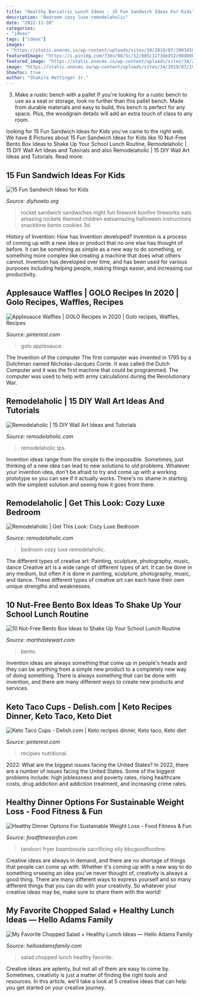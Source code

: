 ```yaml
---
title: "Healthy Bariatric Lunch Ideas - 15 Fun Sandwich Ideas For Kids"
description: "Bedroom cozy luxe remodelaholic"
date: "2022-11-20"
categories:
- "ideas"
tags: ["ideas"]
images:
- "https://static.onecms.io/wp-content/uploads/sites/34/2019/07/19034505/jam-ham-nut-free-lunch.jpg"
featuredImage: "https://i.pinimg.com/736x/08/5c/12/085c1273ded52c98d80b5956a63ad212.jpg"
featured_image: "https://static.onecms.io/wp-content/uploads/sites/34/2019/07/19034505/jam-ham-nut-free-lunch.jpg"
image: "https://static.onecms.io/wp-content/uploads/sites/34/2019/07/19034505/jam-ham-nut-free-lunch.jpg"
ShowToc: true
author: "Shakira Hettinger Jr."
---
```



3. Make a rustic bench with a pallet
If you're looking for a rustic bench to use as a seat or storage, look no further than this pallet bench. Made from durable materials and easy to build, this bench is perfect for any space. Plus, the woodgrain details will add an extra touch of class to any room.

	

		
looking for 15 Fun Sandwich Ideas for Kids you've came to the right web. We have 8 Pictures about 15 Fun Sandwich Ideas for Kids like 10 Nut-Free Bento Box Ideas to Shake Up Your School Lunch Routine, Remodelaholic | 15 DIY Wall Art Ideas and Tutorials and also Remodelaholic | 15 DIY Wall Art Ideas and Tutorials. Read more:
		
    
## 15 Fun Sandwich Ideas For Kids

<img loading=lazy src="http://www.diyhowto.org/wp-content/uploads/2016/03/DIY-3D-Rocket-Sandwich-15-Fun-Sandwich-Ideas-for-Kids-DIYHowto.jpg" onerror="this.onerror=null;this.src='https://tse3.mm.bing.net/th?id=OIP.LUILl2Tvr09ZfKVxXYiNSwHaLJ&amp;pid=15.1';" alt="15 Fun Sandwich Ideas for Kids">

_Source: diyhowto.org_

>rocket sandwich sandwiches night fun firework bonfire fireworks eats amazing rockets themed children eatsamazing halloween instructions snacktime bento cookies 3d. 

	

History of Invention: How has Invention developed?
Invention is a process of coming up with a new idea or product that no one else has thought of before. It can be something as simple as a new way to do something, or something more complex like creating a machine that does what others cannot. Invention has developed over time, and has been used for various purposes including helping people, making things easier, and increasing our productivity.

    
## Applesauce Waffles | GOLO Recipes In 2020 | Golo Recipes, Waffles, Recipes

<img loading=lazy src="https://i.pinimg.com/736x/08/5c/12/085c1273ded52c98d80b5956a63ad212.jpg" onerror="this.onerror=null;this.src='https://tse4.mm.bing.net/th?id=OIP.BTFNV1QQxdme9Gk31AH9MgHaDP&amp;pid=15.1';" alt="Applesauce Waffles | GOLO Recipes in 2020 | Golo recipes, Waffles, Recipes">

_Source: pinterest.com_

>golo applesauce. 

	

The Invention of the computer
The first computer was invented in 1795 by a Dutchman named Nicholas-Jacques Conte. It was called the Dutch Computer and it was the first machine that could be programmed. The computer was used to help with army calculations during the Revolutionary War.

    
## Remodelaholic | 15 DIY Wall Art Ideas And Tutorials

<img loading=lazy src="https://www.remodelaholic.com/wp-content/uploads/2015/11/15-DIY-Wall-Art-Ideas-560x800.jpg" onerror="this.onerror=null;this.src='https://tse4.mm.bing.net/th?id=OIP.eUC_SlAHhMwAzkMk524V9gHaKl&amp;pid=15.1';" alt="Remodelaholic | 15 DIY Wall Art Ideas and Tutorials">

_Source: remodelaholic.com_

>remodelaholic tps. 

	

Invention ideas range from the simple to the impossible. Sometimes, just thinking of a new idea can lead to new solutions to old problems. Whatever your invention idea, don't be afraid to try and come up with a working prototype so you can see if it actually works. There's no shame in starting with the simplest solution and seeing how it goes from there.

    
## Remodelaholic | Get This Look: Cozy Luxe Bedroom

<img loading=lazy src="https://i2.wp.com/www.remodelaholic.com/wp-content/uploads/2018/01/UVPH17-House-9-Millhaven-Homes-306-e1516202075162.jpg?fit=3024%2C4032&amp;ssl=1" onerror="this.onerror=null;this.src='https://tse4.mm.bing.net/th?id=OIP.f2oDIlcfSViSCQv4m8CscwHaJ4&amp;pid=15.1';" alt="Remodelaholic | Get This Look: Cozy Luxe Bedroom">

_Source: remodelaholic.com_

>bedroom cozy luxe remodelaholic. 

	

The different types of creative art: Painting, sculpture, photography, music, dance
Creative art is a wide range of different types of art. It can be done in any medium, but often it is done in painting, sculpture, photography, music, and dance. These different types of creative art can each have their own unique strengths and weaknesses.

    
## 10 Nut-Free Bento Box Ideas To Shake Up Your School Lunch Routine

<img loading=lazy src="https://static.onecms.io/wp-content/uploads/sites/34/2019/07/19034505/jam-ham-nut-free-lunch.jpg" onerror="this.onerror=null;this.src='https://tse2.mm.bing.net/th?id=OIP.JXbGHQ72UtxvDXWdZ2es5AHaKh&amp;pid=15.1';" alt="10 Nut-Free Bento Box Ideas to Shake Up Your School Lunch Routine">

_Source: marthastewart.com_

>bento. 

	

Invention ideas are always something that come up in people's heads and they can be anything from a simple new product to a completely new way of doing something. There is always something that can be done with invention, and there are many different ways to create new products and services.

    
## Keto Taco Cups - Delish.com | Keto Recipes Dinner, Keto Taco, Keto Diet

<img loading=lazy src="https://i.pinimg.com/736x/a5/08/fa/a508fa564969bba53b278ab3ed2d5e1a.jpg" onerror="this.onerror=null;this.src='https://tse3.mm.bing.net/th?id=OIP.nlz3uVR3a-7r4DuYkyYn-QHaLH&amp;pid=15.1';" alt="Keto Taco Cups - Delish.com | Keto recipes dinner, Keto taco, Keto diet">

_Source: pinterest.com_

>recipies nutritional. 

	

2022: What are the biggest issues facing the United States?
In 2022, there are a number of issues facing the United States. Some of the biggest problems include: high joblessness and poverty rates, rising healthcare costs, drug addiction and addiction treatment, and increasing crime rates.

    
## Healthy Dinner Options For Sustainable Weight Loss - Food Fitness &amp; Fun

<img loading=lazy src="https://www.foodfitnessnfun.com/wp-content/uploads/2021/01/Healthy-Dinner-Options-For-Sustainable-Weight-Loss.jpg" onerror="this.onerror=null;this.src='https://tse2.mm.bing.net/th?id=OIP.dWjUNLE5uzxstwCBk4EryAHaGu&amp;pid=15.1';" alt="Healthy Dinner Options For Sustainable Weight Loss - Food Fitness &amp; Fun">

_Source: foodfitnessnfun.com_

>tandoori fryer baamboozle sacrificing oily bbcgoodfoodme. 

	

Creative ideas are always in demand, and there are no shortage of things that people can come up with. Whether it's coming up with a new way to do something orseeing an idea you've never thought of, creativity is always a good thing. There are many different ways to express yourself and so many different things that you can do with your creativity. So whatever your creative ideas may be, make sure to share them with the world!

    
## My Favorite Chopped Salad + Healthy Lunch Ideas — Hello Adams Family

<img loading=lazy src="http://helloadamsfamily.com/wp-content/uploads/2019/05/chopped-salad-recipe-1-of-6-1.jpg" onerror="this.onerror=null;this.src='https://tse2.mm.bing.net/th?id=OIP.MG-AwZqG8iTQFjXCwME0cgHaLG&amp;pid=15.1';" alt="My Favorite Chopped Salad + Healthy Lunch Ideas — Hello Adams Family">

_Source: helloadamsfamily.com_

>salad chopped lunch healthy favorite. 

	

Creative ideas are aplenty, but not all of them are easy to come by. Sometimes, creativity is just a matter of finding the right tools and resources. In this article, we'll take a look at 5 creative ideas that can help you get started on your creative journey.

